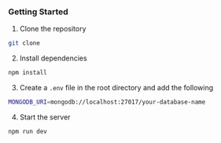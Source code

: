 ### Getting Started

1. Clone the repository

```bash
git clone
```

2. Install dependencies

```bash
npm install
```

3. Create a `.env` file in the root directory and add the following

```bash
MONGODB_URI=mongodb://localhost:27017/your-database-name
```

4. Start the server

```bash
npm run dev
```
